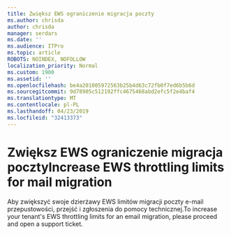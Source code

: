 ```yaml
---
title: Zwiększ EWS ograniczenie migracja poczty
ms.author: chrisda
author: chrisda
manager: serdars
ms.date: ''
ms.audience: ITPro
ms.topic: article
ROBOTS: NOINDEX, NOFOLLOW
localization_priority: Normal
ms.custom: 1900
ms.assetid: ''
ms.openlocfilehash: be4a201005972563b25b4d63c72fb0f7ed6b5b6d
ms.sourcegitcommit: 9d78905c512192ffc4675468abd2efc5f2e4baf4
ms.translationtype: MT
ms.contentlocale: pl-PL
ms.lasthandoff: 04/23/2019
ms.locfileid: "32413373"
---
```

# <a name="increase-ews-throttling-limits-for-mail-migration"></a><span data-ttu-id="70e22-102">Zwiększ EWS ograniczenie migracja poczty</span><span class="sxs-lookup"><span data-stu-id="70e22-102">Increase EWS throttling limits for mail migration</span></span>

<span data-ttu-id="70e22-103">Aby zwiększyć swoje dzierżawy EWS limitów migracji poczty e-mail przepustowości, przejść i zgłoszenia do pomocy technicznej.</span><span class="sxs-lookup"><span data-stu-id="70e22-103">To increase your tenant's EWS throttling limits for an email migration, please proceed and open a support ticket.</span></span>
